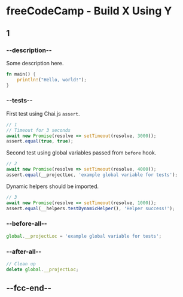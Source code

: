 # freeCodeCamp - Build X Using Y

## 1

### --description--

Some description here.

```rust
fn main() {
    println!("Hello, world!");
}
```

### --tests--

First test using Chai.js `assert`.

```js
// 1
// Timeout for 3 seconds
await new Promise(resolve => setTimeout(resolve, 3000));
assert.equal(true, true);
```

Second test using global variables passed from `before` hook.

```js
// 2
await new Promise(resolve => setTimeout(resolve, 4000));
assert.equal(__projectLoc, 'example global variable for tests');
```

Dynamic helpers should be imported.

```js
// 3
await new Promise(resolve => setTimeout(resolve, 1000));
assert.equal(__helpers.testDynamicHelper(), 'Helper success!');
```

### --before-all--

```js
global.__projectLoc = 'example global variable for tests';
```

### --after-all--

```js
// Clean up
delete global.__projectLoc;
```

## --fcc-end--
